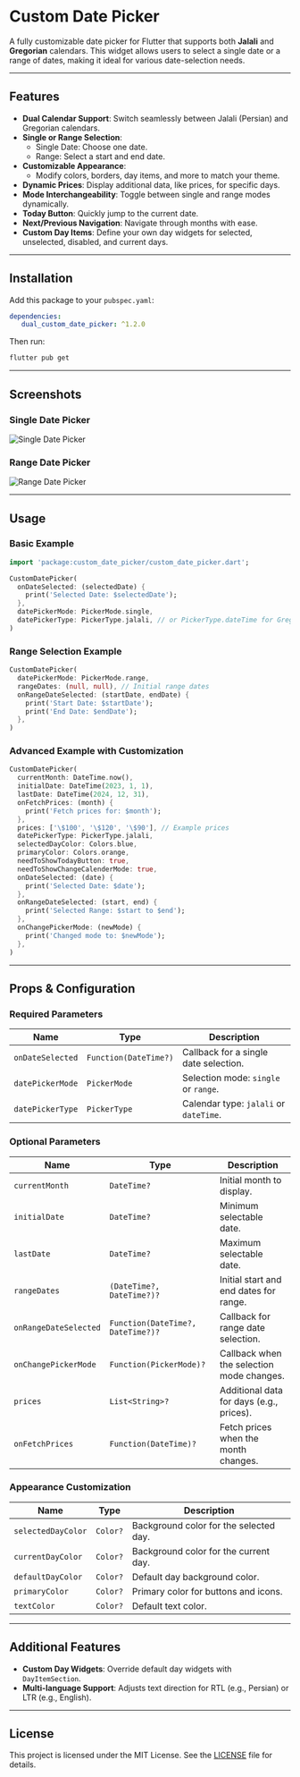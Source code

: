 
# Custom Date Picker

A fully customizable date picker for Flutter that supports both **Jalali** and **Gregorian** calendars. This widget allows users to select a single date or a range of dates, making it ideal for various date-selection needs.

---

## Features

- **Dual Calendar Support**: Switch seamlessly between Jalali (Persian) and Gregorian calendars.
- **Single or Range Selection**:
  - Single Date: Choose one date.
  - Range: Select a start and end date.
- **Customizable Appearance**:
  - Modify colors, borders, day items, and more to match your theme.
- **Dynamic Prices**: Display additional data, like prices, for specific days.
- **Mode Interchangeability**: Toggle between single and range modes dynamically.
- **Today Button**: Quickly jump to the current date.
- **Next/Previous Navigation**: Navigate through months with ease.
- **Custom Day Items**: Define your own day widgets for selected, unselected, disabled, and current days.

---

## Installation

Add this package to your `pubspec.yaml`:

```yaml
dependencies:
   dual_custom_date_picker: ^1.2.0
```

Then run:

```bash
flutter pub get
```
---

## Screenshots

### Single Date Picker
![Single Date Picker](screenshots/single_date_picker.jpg)

### Range Date Picker
![Range Date Picker](screenshots/range_date_picker.jpg)


---

## Usage

### Basic Example

```dart
import 'package:custom_date_picker/custom_date_picker.dart';

CustomDatePicker(
  onDateSelected: (selectedDate) {
    print('Selected Date: $selectedDate');
  },
  datePickerMode: PickerMode.single,
  datePickerType: PickerType.jalali, // or PickerType.dateTime for Gregorian
)
```

### Range Selection Example

```dart
CustomDatePicker(
  datePickerMode: PickerMode.range,
  rangeDates: (null, null), // Initial range dates
  onRangeDateSelected: (startDate, endDate) {
    print('Start Date: $startDate');
    print('End Date: $endDate');
  },
)
```

### Advanced Example with Customization

```dart
CustomDatePicker(
  currentMonth: DateTime.now(),
  initialDate: DateTime(2023, 1, 1),
  lastDate: DateTime(2024, 12, 31),
  onFetchPrices: (month) {
    print('Fetch prices for: $month');
  },
  prices: ['\$100', '\$120', '\$90'], // Example prices
  datePickerType: PickerType.jalali,
  selectedDayColor: Colors.blue,
  primaryColor: Colors.orange,
  needToShowTodayButton: true,
  needToShowChangeCalenderMode: true,
  onDateSelected: (date) {
    print('Selected Date: $date');
  },
  onRangeDateSelected: (start, end) {
    print('Selected Range: $start to $end');
  },
  onChangePickerMode: (newMode) {
    print('Changed mode to: $newMode');
  },
)
```

---

## Props & Configuration

### Required Parameters

| Name                 | Type                                    | Description                           |
|----------------------|-----------------------------------------|---------------------------------------|
| `onDateSelected`     | `Function(DateTime?)`                  | Callback for a single date selection.|
| `datePickerMode`     | `PickerMode`                           | Selection mode: `single` or `range`. |
| `datePickerType`     | `PickerType`                           | Calendar type: `jalali` or `dateTime`.|

### Optional Parameters

| Name                     | Type                                       | Description                            |
|--------------------------|--------------------------------------------|----------------------------------------|
| `currentMonth`           | `DateTime?`                               | Initial month to display.              |
| `initialDate`            | `DateTime?`                               | Minimum selectable date.               |
| `lastDate`               | `DateTime?`                               | Maximum selectable date.               |
| `rangeDates`             | `(DateTime?, DateTime?)?`                 | Initial start and end dates for range. |
| `onRangeDateSelected`    | `Function(DateTime?, DateTime?)?`         | Callback for range date selection.     |
| `onChangePickerMode`     | `Function(PickerMode)?`                   | Callback when the selection mode changes. |
| `prices`                 | `List<String>?`                          | Additional data for days (e.g., prices). |
| `onFetchPrices`          | `Function(DateTime)?`                    | Fetch prices when the month changes.   |

### Appearance Customization

| Name                     | Type              | Description                            |
|--------------------------|-------------------|----------------------------------------|
| `selectedDayColor`       | `Color?`          | Background color for the selected day. |
| `currentDayColor`        | `Color?`          | Background color for the current day.  |
| `defaultDayColor`        | `Color?`          | Default day background color.          |
| `primaryColor`           | `Color?`          | Primary color for buttons and icons.   |
| `textColor`              | `Color?`          | Default text color.                    |

---

## Additional Features

- **Custom Day Widgets**: Override default day widgets with `DayItemSection`.
- **Multi-language Support**: Adjusts text direction for RTL (e.g., Persian) or LTR (e.g., English).

---

## License

This project is licensed under the MIT License. See the [LICENSE](LICENSE) file for details.
